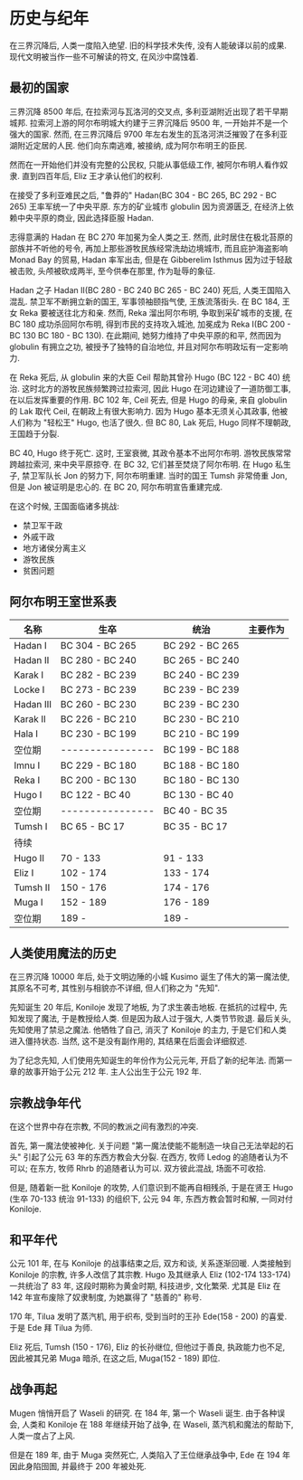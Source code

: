 # 历史与纪年

在三界沉降后, 人类一度陷入绝望. 旧的科学技术失传, 没有人能破译以前的成果. 现代文明被当作一些不可解读的符文, 在风沙中腐蚀着.

## 最初的国家

三界沉降 8500 年后, 在拉索河与瓦洛河的交叉点, 多利亚湖附近出现了若干早期城邦. 拉索河上游的阿尔布明城大约建于三界沉降后 9500 年, 一开始并不是一个强大的国家. 然而, 在三界沉降后 9700 年左右发生的瓦洛河洪泛摧毁了在多利亚湖附近定居的人民. 他们向东南逃难, 被接纳, 成为阿尔布明王的臣民.

然而在一开始他们并没有完整的公民权, 只能从事低级工作, 被阿尔布明人看作奴隶. 直到四百年后, Eliz 王才承认他们的权利.

在接受了多利亚难民之后, "鲁莽的" Hadan(BC 304 - BC 265, BC 292 - BC 265) 王率军统一了中央平原. 东方的矿业城市 globulin 因为资源匮乏, 在经济上依赖中央平原的商业, 因此选择臣服 Hadan.

志得意满的 Hadan 在 BC 270 年加冕为全人类之王. 然而, 此时居住在极北苔原的部族并不听他的号令, 再加上那些游牧民族经常洗劫边境城市, 而且庇护海盗影响 Monad Bay 的贸易, Hadan 率军出击, 但是在 Gibberelim Isthmus 因为过于轻敌被击败, 头颅被砍成两半, 至今供奉在那里, 作为耻辱的象征.

Hadan 之子 Hadan II(BC 280 - BC 240 BC 265 - BC 240) 死后, 人类王国陷入混乱. 禁卫军不断拥立新的国王, 军事领袖颐指气使, 王族流落街头. 在 BC 184, 王女 Reka 要被送往北方和亲. 然而, Reka 溜出阿尔布明, 争取到采矿城市的支援, 在 BC 180 成功杀回阿尔布明, 得到市民的支持攻入城池, 加冕成为 Reka I(BC 200 - BC 130 BC 180 - BC 130). 在此期间, 她努力维持了中央平原的和平, 然而因为 globulin 有拥立之功, 被授予了独特的自治地位, 并且对阿尔布明政坛有一定影响力.

在 Reka 死后, 从 globulin 来的大臣 Ceil 帮助其曾孙 Hugo (BC 122 - BC 40) 统治. 这时北方的游牧民族频繁跨过拉索河, 因此 Hugo 在河边建设了一道防御工事, 在以后发挥重要的作用. BC 102 年, Ceil 死去, 但是 Hugo 的母亲, 来自 globulin 的 Lak 取代 Ceil, 在朝政上有很大影响力. 因为 Hugo 基本无须关心其政事, 他被人们称为 "轻松王" Hugo, 也活了很久. 但 BC 80, Lak 死后, Hugo 同样不理朝政, 王国趋于分裂.

BC 40, Hugo 终于死亡. 这时, 王室衰微, 其政令基本不出阿尔布明. 游牧民族常常跨越拉索河, 来中央平原掠夺. 在 BC 32, 它们甚至焚烧了阿尔布明. 在 Hugo 私生子, 禁卫军队长 Jon 的努力下, 阿尔布明重建. 当时的国王 Tumsh 非常倚重 Jon, 但是 Jon 被证明是忠心的. 在 BC 20, 阿尔布明宣告重建完成.

在这个时候, 王国面临诸多挑战:
- 禁卫军干政
- 外戚干政
- 地方诸侯分离主义
- 游牧民族
- 贫困问题

## 阿尔布明王室世系表

| 名称      | 生卒             | 统治            | 主要作为 |
| --------- | ---------------- | --------------- | -------- |
| Hadan I   | BC 304 - BC 265  | BC 292 - BC 265 |          |
| Hadan II  | BC 280 - BC 240  | BC 265 - BC 240 |          |
| Karak I   | BC 282 - BC 239  | BC 240 - BC 239 |          |
| Locke I   | BC 273 - BC 239  | BC 239 - BC 239 |          |
| Hadan III | BC 260 - BC 230  | BC 239 - BC 230 |          |
| Karak II  | BC 226 - BC 210  | BC 230 - BC 210 |          |
| Hala I    | BC 230 - BC 199  | BC 210 - BC 199 |          |
| 空位期    | ---------------- | BC 199 - BC 188 |          |
| Imnu I    | BC 229 - BC 180  | BC 188 - BC 180 |          |
| Reka I    | BC 200 - BC 130  | BC 180 - BC 130 |          |
| Hugo I    | BC 122 - BC 40   | BC 130 - BC 40  |          |
| 空位期    | ---------------- | BC 40 - BC 35   |          |
| Tumsh I   | BC 65 - BC 17    | BC 35 - BC 17   |          |
| 待续      |                  |                 |          |
| Hugo II   | 70 - 133         | 91 - 133        |          |
| Eliz I    | 102 - 174        | 133 - 174       |          |
| Tumsh II  | 150 - 176        | 174 - 176       |          |
| Muga I    | 152 - 189        | 176 - 189       |          |
| 空位期    | 189 -            | 189 -           |          |

## 人类使用魔法的历史

在三界沉降 10000 年后, 处于文明边陲的小城 Kusimo 诞生了伟大的第一魔法使, 其原名不可考, 其性别与相貌亦不详细, 但人们称之为 "先知".

先知诞生 20 年后, Koniloje 发现了地板, 为了求生袭击地板. 在抵抗的过程中, 先知发现了魔法, 于是教授给人类. 但是因为敌人过于强大, 人类节节败退. 最后关头, 先知使用了禁忌之魔法. 他牺牲了自己, 消灭了 Koniloje 的主力, 于是它们和人类进入僵持状态. 当然, 这不是没有副作用的, 其结果在后面会详细叙述.

为了纪念先知, 人们使用先知诞生的年份作为公元元年, 开启了新的纪年法. 而第一章的故事开始于公元 212 年. 主人公出生于公元 192 年.

## 宗教战争年代

在这个世界中存在宗教, 不同的教派之间有激烈的冲突.

首先, 第一魔法使被神化. 关于问题 "第一魔法使能不能制造一块自己无法举起的石头" 引起了公元 63 年的东西方教会大分裂. 在西方, 牧师 Ledog 的追随者认为不可以; 在东方, 牧师 Rhrb 的追随者认为可以. 双方彼此混战, 场面不可收拾.

但是, 随着新一批 Koniloje 的攻势, 人们意识到不能再自相残杀, 于是在贤王 Hugo (生卒 70-133 统治 91-133) 的组织下, 公元 94 年, 东西方教会暂时和解, 一同对付 Koniloje.

## 和平年代

公元 101 年, 在与 Koniloje 的战事结束之后, 双方和谈, 关系逐渐回暖. 人类接触到 Koniloje 的宗教, 许多人改信了其宗教. Hugo 及其继承人 Eliz (102-174 133-174) 一共统治了 83 年, 这段时期称为黄金时期, 科技进步, 文化繁荣. 尤其是 Eliz 在 142 年宣布废除了奴隶制度, 为她赢得了 "慈善的" 称号.

170 年, Tilua 发明了蒸汽机, 用于织布, 受到当时的王孙 Ede(158 - 200) 的喜爱. 于是 Ede 拜 Tilua 为师.

Eliz 死后, Tumsh (150 - 176), Eliz 的长孙继位, 但他过于善良, 执政能力也不足, 因此被其兄弟 Muga 暗杀, 在这之后, Muga(152 - 189) 即位.

## 战争再起

Mugen 悄悄开启了 Waseli 的研究. 在 184 年, 第一个 Waseli 诞生. 由于各种误会, 人类和 Koniloje 在 188 年继续开始了战争, 在 Waseli, 蒸汽机和魔法的帮助下, 人类一度占了上风.

但是在 189 年, 由于 Muga 突然死亡, 人类陷入了王位继承战争中, Ede 在 194 年因此身陷囹圄, 并最终于 200 年被处死.


